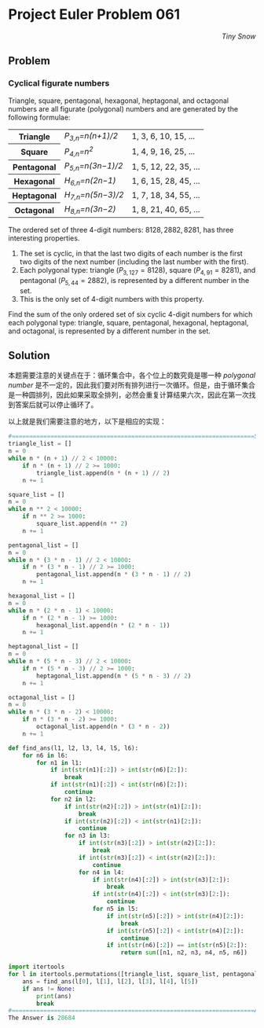 # Project Euler	Problem 061

<p align="right"><i>Tiny Snow</i></p>



## Problem

### Cyclical figurate numbers

Triangle, square, pentagonal, hexagonal, heptagonal, and octagonal numbers are all figurate (polygonal) numbers and are generated by the following formulae:

<table>
    <tr>
        <th align = "center">Triangle</th>
        <td><I>P<sub>3,n</sub>=n(n+1)/2</I></td>
        <td>1, 3, 6, 10, 15, ...</td>
    </tr>
    <tr>
        <th align = "center">Square</th>
        <td><I>P<sub>4,n</sub>=n<sup>2</sup></I></td>
        <td>1, 4, 9, 16, 25, ...</td>
    </tr>
    <tr>
        <th align = "center">Pentagonal</th>
        <td><I>P<sub>5,n</sub>=n(3n−1)/2</I></td>
        <td>1, 5, 12, 22, 35, ...</td>
    </tr>
    <tr>
        <th align = "center">Hexagonal</th>
        <td><I>H<sub>6,n</sub>=n(2n−1)</I></td>
        <td>1, 6, 15, 28, 45, ...</td>
    </tr>
    <tr>
        <th align = "center">Heptagonal</th>
        <td><I>H<sub>7,n</sub>=n(5n−3)/2</I></td>
        <td>1, 7, 18, 34, 55, ...</td>
    </tr>
    <tr>
        <th align = "center">Octagonal</th>
        <td><I>H<sub>8,n</sub>=n(3n−2)</I></td>
        <td>1, 8, 21, 40, 65, ...</td>
    </tr>
</table>

The ordered set of three 4-digit numbers: $8128, 2882, 8281$, has three interesting properties.

1. The set is cyclic, in that the last two digits of each number is the first two digits of the next number (including the last number with the first).
2. Each polygonal type: triangle ($P_{3,127}=8128$), square ($P_{4,91}=8281$), and pentagonal ($P_{5,44}=2882$), is represented by a different number in the set.
3. This is the only set of 4-digit numbers with this property.

Find the sum of the only ordered set of six cyclic 4-digit numbers for which each polygonal type: triangle, square, pentagonal, hexagonal, heptagonal, and octagonal, is represented by a different number in the set.



## Solution

本题需要注意的关键点在于：循环集合中，各个位上的数究竟是哪一种 *polygonal number* 是不一定的，因此我们要对所有排列进行一次循环。但是，由于循环集合是一种圆排列，因此如果采取全排列，必然会重复计算结果六次，因此在第一次找到答案后就可以停止循环了。

以上就是我们需要注意的地方，以下是相应的实现：

```python
#=====================================================================Solution
triangle_list = []
n = 0
while n * (n + 1) // 2 < 10000:
    if n * (n + 1) // 2 >= 1000:
        triangle_list.append(n * (n + 1) // 2)
    n += 1

square_list = []
n = 0
while n ** 2 < 10000:
    if n ** 2 >= 1000:
        square_list.append(n ** 2)
    n += 1

pentagonal_list = []
n = 0
while n * (3 * n - 1) // 2 < 10000:
    if n * (3 * n - 1) // 2 >= 1000:
        pentagonal_list.append(n * (3 * n - 1) // 2)
    n += 1

hexagonal_list = []
n = 0
while n * (2 * n - 1) < 10000:
    if n * (2 * n - 1) >= 1000:
        hexagonal_list.append(n * (2 * n - 1))
    n += 1

heptagonal_list = []
n = 0
while n * (5 * n - 3) // 2 < 10000:
    if n * (5 * n - 3) // 2 >= 1000:
        heptagonal_list.append(n * (5 * n - 3) // 2)
    n += 1

octagonal_list = []
n = 0
while n * (3 * n - 2) < 10000:
    if n * (3 * n - 2) >= 1000:
        octagonal_list.append(n * (3 * n - 2))
    n += 1

def find_ans(l1, l2, l3, l4, l5, l6):
    for n6 in l6:
        for n1 in l1:
            if int(str(n1)[:2]) > int(str(n6)[2:]):
                break
            if int(str(n1)[:2]) < int(str(n6)[2:]):
                continue
            for n2 in l2:
                if int(str(n2)[:2]) > int(str(n1)[2:]):
                    break
                if int(str(n2)[:2]) < int(str(n1)[2:]):
                    continue
                for n3 in l3:
                    if int(str(n3)[:2]) > int(str(n2)[2:]):
                        break
                    if int(str(n3)[:2]) < int(str(n2)[2:]):
                        continue
                    for n4 in l4:
                        if int(str(n4)[:2]) > int(str(n3)[2:]):
                            break
                        if int(str(n4)[:2]) < int(str(n3)[2:]):
                            continue
                        for n5 in l5:
                            if int(str(n5)[:2]) > int(str(n4)[2:]):
                                break
                            if int(str(n5)[:2]) < int(str(n4)[2:]):
                                continue
                            if int(str(n6)[:2]) == int(str(n5)[2:]):
                                return sum([n1, n2, n3, n4, n5, n6])

import itertools
for l in itertools.permutations([triangle_list, square_list, pentagonal_list, hexagonal_list, heptagonal_list, octagonal_list], 6):
    ans = find_ans(l[0], l[1], l[2], l[3], l[4], l[5])
    if ans != None:
        print(ans)
        break
#=====================================================================Answer
The Answer is 28684
```

